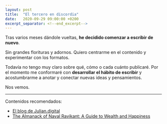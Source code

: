 ```yaml
---
layout: post
title:  "El tercero en discordia"
date:   2020-09-29 09:00:00 +0200
excerpt_separator: <!--end_excerpt-->
---
```


Tras varios meses dándole vueltas, **he decidido comenzar a escribir de nuevo**.

Sin grandes florituras y adornos. Quiero centrarme en el contenido y experimentar con los formatos.

Todavía no tengo muy claro sobre qué, cómo o cada cuánto publicaré. Por el momento me conformaré con **desarrollar el hábito de escribir** y acostumbrarme a anotar y conectar nuevas ideas y pensamientos.

Nos vemos.

---

Contenidos recomendados:
  * [El blog de Julian.digital](https://julian.digital/)
  * [The Almanack of Naval Ravikant: A Guide to Wealth and Happiness](https://www.navalmanack.com/)
